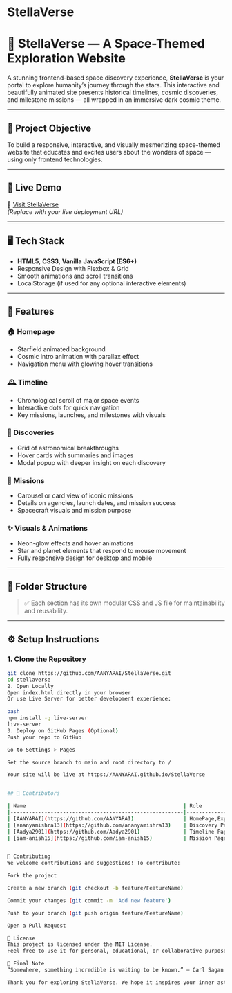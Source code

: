 # StellaVerse
# 🌌 StellaVerse — A Space-Themed Exploration Website

A stunning frontend-based space discovery experience, **StellaVerse** is your portal to explore humanity’s journey through the stars. This interactive and beautifully animated site presents historical timelines, cosmic discoveries, and milestone missions — all wrapped in an immersive dark cosmic theme.

---

## 🎯 Project Objective

To build a responsive, interactive, and visually mesmerizing space-themed website that educates and excites users about the wonders of space — using only frontend technologies.

---

## 🚀 Live Demo

🔗 [Visit StellaVerse](https://your-username.github.io/stellaverse)  
*(Replace with your live deployment URL)*

---

## 🖥️ Tech Stack

- **HTML5**, **CSS3**, **Vanilla JavaScript (ES6+)**
- Responsive Design with Flexbox & Grid
- Smooth animations and scroll transitions
- LocalStorage (if used for any optional interactive elements)

---

## 🌟 Features

### 🏠 Homepage
- Starfield animated background
- Cosmic intro animation with parallax effect
- Navigation menu with glowing hover transitions

### 🕰️ Timeline
- Chronological scroll of major space events
- Interactive dots for quick navigation
- Key missions, launches, and milestones with visuals

### 🔭 Discoveries
- Grid of astronomical breakthroughs
- Hover cards with summaries and images
- Modal popup with deeper insight on each discovery

### 🚀 Missions
- Carousel or card view of iconic missions
- Details on agencies, launch dates, and mission success
- Spacecraft visuals and mission purpose

### ✨ Visuals & Animations
- Neon-glow effects and hover animations
- Star and planet elements that respond to mouse movement
- Fully responsive design for desktop and mobile

---

## 📁 Folder Structure


> ✅ Each section has its own modular CSS and JS file for maintainability and reusability.

---

## ⚙️ Setup Instructions

### 1. Clone the Repository

```bash
git clone https://github.com/AANYARAI/StellaVerse.git
cd stellaverse
2. Open Locally
Open index.html directly in your browser
Or use Live Server for better development experience:

bash
npm install -g live-server
live-server
3. Deploy on GitHub Pages (Optional)
Push your repo to GitHub

Go to Settings > Pages

Set the source branch to main and root directory to /

Your site will be live at https://AANYARAI.github.io/StellaVerse


## 👥 Contributors

| Name                                                   | Role                                              |
|--------------------------------------------------------|---------------------------------------------------|
| [AANYARAI](https://github.com/AANYARAI)                | HomePage,Explore Page, Page Linking, Deployment   |
| [ananyamishra13](https://github.com/ananyamishra13)    | Discovery Page                                    |
| [Aadya2901](https://github.com/Aadya2901)              | Timeline Page                                     | 
| [iam-anish15](https://github.com/iam-anish15)          | Mission Page                                      |


🤝 Contributing
We welcome contributions and suggestions! To contribute:

Fork the project

Create a new branch (git checkout -b feature/FeatureName)

Commit your changes (git commit -m 'Add new feature')

Push to your branch (git push origin feature/FeatureName)

Open a Pull Request

📝 License
This project is licensed under the MIT License.
Feel free to use it for personal, educational, or collaborative purposes.

🌠 Final Note
“Somewhere, something incredible is waiting to be known.” – Carl Sagan

Thank you for exploring StellaVerse. We hope it inspires your inner astronaut 🚀
